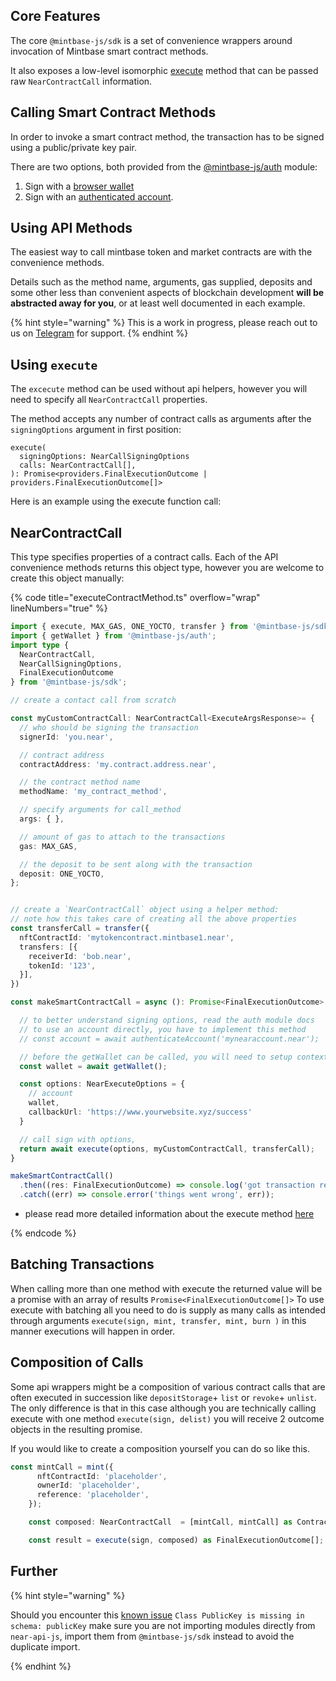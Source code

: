 ## Core Features

The core `@mintbase-js/sdk` is a set of convenience wrappers around invocation of Mintbase smart contract methods.

It also exposes a low-level isomorphic [execute](#execute) method that can be passed raw `NearContractCall` information.

## Calling Smart Contract Methods

In order to invoke a smart contract method, the transaction has to be signed using a public/private key pair.

There are two options, both provided from the [@mintbase-js/auth](../auth/) module:

  1. Sign with a [browser wallet](../auth/#wallet)
  2. Sign with an [authenticated account](../auth/#account).

## Using API Methods <div name="api"></div>

The easiest way to call mintbase token and market contracts are with the convenience methods.

Details such as the method name, arguments, gas supplied, deposits and some other less than convenient aspects of blockchain development **will be abstracted away for you**, or at least well documented in each example.

{% hint style="warning" %}
This is a work in progress, please reach out to us on [Telegram](https://t.me/mintdev) for support.
{% endhint %}

<div name="execute"></div>

## Using `execute`

The `excecute` method can be used without api helpers, however you will need to specify all `NearContractCall` properties.

The method accepts any number of contract calls as arguments after the `signingOptions` argument in first position:

```
execute(
  signingOptions: NearCallSigningOptions
  calls: NearContractCall[],
): Promise<providers.FinalExecutionOutcome | providers.FinalExecutionOutcome[]>
```
Here is an example using the execute function call:
## NearContractCall

This type specifies properties of a contract calls. Each of the API convenience methods returns this object type, however you are welcome to create this object manually:

{% code title="executeContractMethod.ts" overflow="wrap" lineNumbers="true" %}
```typescript
import { execute, MAX_GAS, ONE_YOCTO, transfer } from '@mintbase-js/sdk';
import { getWallet } from '@mintbase-js/auth';
import type {
  NearContractCall,
  NearCallSigningOptions,
  FinalExecutionOutcome
} from '@mintbase-js/sdk';

// create a contact call from scratch

const myCustomContractCall: NearContractCall<ExecuteArgsResponse>= {
  // who should be signing the transaction
  signerId: 'you.near',

  // contract address
  contractAddress: 'my.contract.address.near',

  // the contract method name
  methodName: 'my_contract_method',

  // specify arguments for call_method
  args: { },

  // amount of gas to attach to the transactions
  gas: MAX_GAS,

  // the deposit to be sent along with the transaction
  deposit: ONE_YOCTO,
};


// create a `NearContractCall` object using a helper method:
// note how this takes care of creating all the above properties
const transferCall = transfer({
  nftContractId: 'mytokencontract.mintbase1.near',
  transfers: [{
    receiverId: 'bob.near',
    tokenId: '123',
  }],
})

const makeSmartContractCall = async (): Promise<FinalExecutionOutcome> => {

  // to better understand signing options, read the auth module docs
  // to use an account directly, you have to implement this method
  // const account = await authenticateAccount('mynearaccount.near');

  // before the getWallet can be called, you will need to setup context in the browser, it will throw otherwise
  const wallet = await getWallet();

  const options: NearExecuteOptions = {
    // account
    wallet,
    callbackUrl: 'https://www.yourwebsite.xyz/success'
  }

  // call sign with options,
  return await execute(options, myCustomContractCall, transferCall);
}

makeSmartContractCall()
  .then((res: FinalExecutionOutcome) => console.log('got transaction result:', res))
  .catch((err) => console.error('things went wrong', err));

```

- please read more detailed information about the execute method [here](/execute)


{% endcode %}

## Batching Transactions <div name="batching"></div>

When calling more than one method with execute the returned value will be a promise with an array of results `Promise<FinalExecutionOutcome[]>`
To use execute with batching all you need to do is supply as many calls as intended through arguments `execute(sign, mint, transfer, mint, burn )` in this manner executions will happen in order.

## Composition of Calls <div name="composition"></div>

Some api wrappers might be a composition of various contract calls that are often executed in succession like `depositStorage`+ `list` or `revoke`+ `unlist`.
The only difference is that in this case although you are technically calling execute with one method `execute(sign, delist)` you will receive 2 outcome objects in the resulting promise.

If you would like to create a composition yourself you can do so like this.

```typescript
const mintCall = mint({
      nftContractId: 'placeholder',
      ownerId: 'placeholder',
      reference: 'placeholder',
    });

    const composed: NearContractCall  = [mintCall, mintCall] as ContractCall[];

    const result = execute(sign, composed) as FinalExecutionOutcome[];

```

## Further

{% hint style="warning" %}

Should you encounter this [known issue](https://docs.near.org/tools/near-api-js/faq#class-x-is-missing-in-schema-publickey) `Class PublicKey is missing in schema: publicKey` make sure you are not importing modules directly from `near-api-js`, import them from `@mintbase-js/sdk` instead to avoid the duplicate import.

{% endhint %}